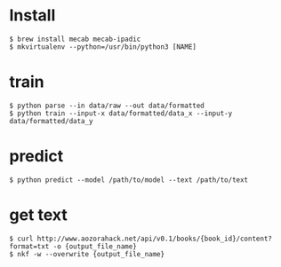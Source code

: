 
# Install
    $ brew install mecab mecab-ipadic
    $ mkvirtualenv --python=/usr/bin/python3 [NAME]

# train
    $ python parse --in data/raw --out data/formatted
    $ python train --input-x data/formatted/data_x --input-y data/formatted/data_y

# predict
    $ python predict --model /path/to/model --text /path/to/text

# get text
    $ curl http://www.aozorahack.net/api/v0.1/books/{book_id}/content?format=txt -o {output_file_name}
    $ nkf -w --overwrite {output_file_name}
